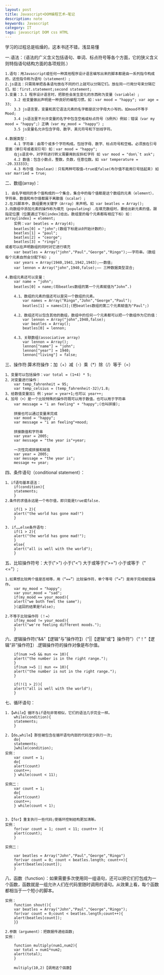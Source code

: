 ```yaml
---
layout: post
title: Javascript+DOM编程艺术—笔记
description: note
keywords: Javascript
category: IT
tags: javascript DOM css HTML
---
```




学习的过程总是枯燥的，这本书还不错，浅显易懂

一.语法：（语法的广义含义包括语句、单词、标点符号等各个方面，它的狭义含义则特指语句结构方面的各项规则.）

	1.语句：用Javascript或任何一种其他程序设计语言编写出来的脚本都是由一系列指令构成的，这些指令称为语句（statement）;
	2.js语法：只需简单把各条语句放在不同的行上就可以分隔它们。放在同一行用分号来分隔它们。如：first.statement;second statement;
	3.变量：3.1 程序设计语言时，把那些会发生变化的东西称为变量（variable）;  
		3.2 给变量做出声明是一种良好的编程习惯。如：var mood = "happy"; var age = 33;
		3.3 js语言里，变量和其它语法元素的名字都是区分字母大小写的。如mood不等于Mood;
		3.4 js语法里不允许变量的名字中包含空格或标点符号（$例外）例如：错误（var my mood = "happy";）正确（var my_mood = "happy"）;
		3.5 js变量名允许包含字母、数字、美元符号和下划线字符。

	4.数据类型：
		4.1 字符串：由零个或多个字符构成。包括字母、数字、标点符号和空格。必须放在引号里面（单引号或者双引号）如：var mood = "happy";
		在js语言中，对字符进行转义需要用到反斜杠字符 如 var mood = "don\`t ask";
		4.2 数值：包含小数点，整数，负数，任意位数。如 var temperature = -20.333333;
		4.3 布尔值（boolean）：只有两种可取值—true或false(布尔值不能用引号括起来) 如 var married = true;


二、数组(array)：

	1. 由名字相同的多个值构成的一个集合，集合中的每个值都是这个数组的元素（element），字符串、数值和布尔值都属于离散值（scalar）;
	2.在JS脚本中，数组要用关键字（Array）来声明。如 var beatles = Array();
	3.向数组中添加元素的操作称为填充（populating）.在填充数组时，要给出新元素的值，跟指定位置（位置通过下标[index]给出。数组里的每个元素都有相应下标）如：array[index] = element;
		实例：var beatles = Array(4);
		beatles[0] = "john";(数组下标是从0开始计数的);
		beatles[1] = "paul";
		beatles[2] = "ceorge";
		beatles[3] = "ringo";
	或者可以在声明数组的同时对它进行填充
		var beatles = Array("john","Paul","George","Ringo");——字符串。（数组每个元素自然会分配下标）;
		var years = Array(1940,1941,1942,1943);——数值;
		var lennon = Array("john",1940,false);—— 三种数据类型混合;

	4.数组元素还可以变量：
		var name = "john";
		beatles[0] = name;(将beatles数组的第一个元素赋值为“John”.)

		4.1、数组的元素的值还可以是另一个数组的元素。
			var names = Array("Ringo","John","George","Paul");
			beatles[1] = names[3];(把beatles数组的第二个元素赋值为"Paul";)

		4.2、数组还可以包含其他的数组，数组中的任何一个元素都可以把一个数组作为它的值：
			var lennon = Array("john",1940,false);
			var beatles = Array();
			beatles[0] = lennon;

		4.3、关联数组(associative array)
			var lennon = Array();
			lennon["name"] = "john";
			lennon["year"] = 1940;
			lennon["living"] = false;

三、操作符:算术符操作：加（+）减（-）乘（*）除（/）等于（=）

	1、变量可以包括操作：var total = (1+4) * 5;
	2、对变量进行操作：
		var temp_fahrenheit = 95;
		var temp_celsius = (temp_fahrenheit-32)/1.8;
	3、给数值变量加1 例：year = year+1;也可以 year++;
	4、加号（+）是一个比较特殊的操作符既可以用于数值，也可以用于字符串
		var message = "i an feeling" + "happy";(也叫拼接);

		拼接也可以通过变量来完成
		var mood = "happy";
		var message = "i an feeling"+mood;
		
		拼接数值和字符串
		var year = 2005;
		var message = "the year is"+year;
		
		一次性完成拼接和赋值
		var year = 2005;
		var message = "the year is";
		message += year;

四、条件语句（conditional statement）：

	1、if语句基本语法：
		if(condition){
		statements;
		}
	2.条件的求值永远是一个布尔值，即只能是true或false.

		if(1 > 2){
		alert("the world has gone mad!")
		}

	3. if……else条件语句：
		if(1 > 2){
		alert("the world has gone mad!");
		}
		else{
		alert("all is well with the world");
		}


五、比较操作符号：大于(">") 小于("<") 大于或等于(">=") 小于或等于（"<="）;

	1.如果想比较两个值是否相等，用（“==”）比较操作符，单个等号（“=”）是用于完成赋值操作。
		var my_mood = "happy";
		var your_mood = "sad";
		if(my_mood == your_mood){
		alert("we both feel the same");
		}(返回的结果是false);

	2.不等于比较操作符（！=）
		if(my_mood != your_mood){
		alert("we're feeling different moods.");
		} 
	
六、逻辑操作符(“&&”【逻辑“与”操作符】)（“||【逻辑“或”】操作符”）（“！”【逻辑“非”操作符】）.逻辑操作符的操作对像是布尔值。

		if(num >=5 && mun <= 10){
		alert("the number is in the right range.");
		}
		if(num >=5 || mun <= 10){
		alert("the number is not in the right range.");
		}
		
		if(!(1 > 2)){
		alert("all is well with the world");
		}

七、循环语句：

	1.【while】循环与if语句非常相似，它们的语法几乎完全一样。
		while(condition){
		statements;
		}
	
	2.【do…while】那些被包含在循环语句内部的代码至少执行一次;
		do{
		statements;
		}while(condition);
	实例：
		var count = 1;
		do{
		alert(count)
		count++;
		} while(count < 11);

	实例二：
		var count = 1;
		do{
		alert(count)
		count++;
		} while(count < 1);


	3.【for】重复执行一些代码;使循环控制结构更加清晰。
	实例：
		for(var count = 1; count < 11; count++ ){
		alert(count);
		}

	实例二：

		var beatles = Array("John","Paul","George","Ringo")
		for(var count = 0; count < beatles.length; count++){
		alert(beatles[count]);
		}


八、函数（function）：如果需要多次使用同一组语句，还可以把它们打包成为一个函数，函数就是一组允许人们在代码里随时调用的语句。从效果上看，每个函数都相当于一个短小的脚本。

	实例：
		function shout(){
		var beatles = Array("John","Paul","George","Ringo");
		for(var count = 0;count < beatles.length;count++){
		alert(beatles[count]);
		}}

	2.参数（argument）：把数据传递给函数;
	实例：

		function multiply(num1,num2){
		var total = num1*num2;
		alert(total);
		}
		
		multiply(10,2)【调用这个函数】